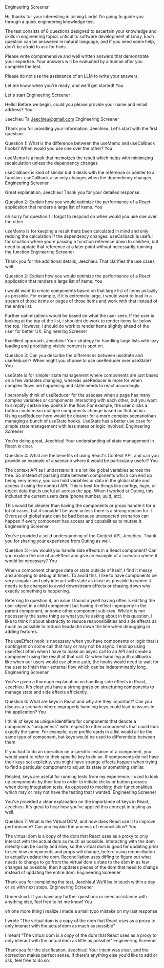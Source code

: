Engineering Screener

Hi, thanks for your interesting in joining Lindy! I'm going to guide you through a quick engineering knowledge test.

The test consists of 8 questions designed to ascertain your knowledge and skills in engineering topics critical to software development at Lindy. Each question can be answered in natural language, and if you need some help, don't be afraid to ask for hints.

Please write comprehensive and well written answers that demonstrate your expertise. Your answers will be evaluated by a human after you complete the test.

Please do not use the assistance of an LLM to write your answers.

Let me know when you're ready, and we'll get started!
You

Let's start
Engineering Screener

Hello! Before we begin, could you please provide your name and email address?
You

Jeechieu Ta Jeechieu@gmail.com
Engineering Screener

Thank you for providing your information, Jeechieu. Let's start with the first question:

Question 1: What is the difference between the useMemo and useCallback hooks? When would you use one over the other?
You

useMemo is a hook that memoizes the result which helps with minimizing recalculation unless the dependency changes

useClalback is kind of similar but it deals with the reference or pointer to a function. useCallback also only changes when the dependency changes.
Engineering Screener

Great explanation, Jeechieu! Thank you for your detailed response.

Question 2: Explain how you would optimize the performance of a React application that renders a large list of items.
You

oh sorry for question 1 i forgot to respond on when would you use one over the other

useMemo is for keeping a result thats been calculated in mind and only redoing the calculation if the dependency changes. useCallback is useful for situation where youre passing a function reference down to children, but need to update that reference at a later point without necessarily running the function
Engineering Screener

Thank you for the additional details, Jeechieu. That clarifies the use cases well.

Question 2: Explain how you would optimize the performance of a React application that renders a large list of items.
You

i would want to create components based on that large list of items as lazily as possible. For example, if it is extremely large, i would want to load in a stream of those items or pages of those items and work with that instead of the entire list.

Further optimizations would be based on what the user sees. If the user is looking at the top of the list, i shouldnt do work to render items far below the top. However, I should do work to render items slightly ahead of the user for better UX.
Engineering Screener

Excellent approach, Jeechieu! Your strategy for handling large lists with lazy loading and prioritizing visible content is spot on.

Question 3: Can you describe the differences between useState and useReducer? When might you choose to use useReducer over useState?
You

useState is for simpler state management where components are just based on a few variables changing, whereas useReducer is more for when complex flows are happening and state needs to react accordingly.

I personally think of useReducer for the usecase when a page has many complex variables or components interacting with each other, but you want to simplify certain key points in the flow. For example, the user clicks a button could mean multiple components change based on that action. Using useReducer here would be cleaner for a more complex scenariothan managing a bunch of useState hooks. UseState has a better use case for simple state management with less states or logic involved.
Engineering Screener

You're doing great, Jeechieu! Your understanding of state management in React is clear.

Question 4: What are the benefits of using React's Context API, and can you provide an example of a scenario where it would be particularly useful?
You

The context API as I understand it is a lot like global variables across the tree. So instead of passing state between components which can end up being very messy, you can hold variables or data in the global state and access it using the context API. This is best for things like configs, login, or object data that is useful all across the app. When I worked at Outing, this included the current users data (phone number, uuid, etc).

This would be cleaner than having the components or props handle it for a lot of cases, but it shouldn't be used unless there is a strong reason for it. Overuse of global state can be bad because unexpected scenarios can happen if every component has access and capabilities to mutate it.
Engineering Screener

You've provided a solid understanding of the Context API, Jeechieu. Thank you for sharing your experience from Outing as well.

Question 5: How would you handle side effects in a React component? Can you explain the use of useEffect and give an example of a scenario where it would be necessary?
You

When a component changes data or state outside of itself, I find it messy and annoying to debug at times. To avoid this, I like to have components be very singular and only interact with state as close as possible to where it needs to be changed to avoid downstream effects or chasing down why exactly something is happening.

Referring to question 4, an issue I found myself having often is editting the user object in a child component but having it reflect improperly in the parent component, or some other component sub-tree. While it is not necessarily the same thing as what you're asking about in this question, I like to think it about abstractly to reduce responsibilities and side effects as much as possible to reduce headache down the line when debugging or adding features.

The useEffect hook is necessary when you have components or logic that is contingent on some call that may or may not be async. I end up using useEffect often when I have to make an async call to an API and create a component using the result of that call. Or when handling auth callbacks like when our users would use phone auth, the hooks would need to wait for the user to finish their external flow which can be indeterminably long.
Engineering Screener

You've given a thorough explanation on handling side effects in React, Jeechieu. It's clear you have a strong grasp on structuring components to manage state and side effects efficiently.

Question 6: What are keys in React and why are they important? Can you discuss a scenario where improperly handling keys could lead to issues in the application?
You

I think of keys as unique identifiers for components that denote a components "uniqueness" with respect to other components that could look exactly the same. For example, user profile cards in a list would all be the same type of component, but keys would be used to differentiate between them.

If you had to do an operation on a specific instance of a component, you would want to refer to their specific key to do so. If components do not have their keys set explicitly, you might have strange effects happen when trying to find a particular component to adjust its state or something similar.

Related, keys are useful for running tests from my experience. I used to look up components by their key in order to initiate clicks or button presses when doing integration tests. As opposed to mocking their functionalities which may or may not have the testing that I wanted.
Engineering Screener

You've provided a clear explanation on the importance of keys in React, Jeechieu. It's great to hear how you've applied this concept in testing as well.

Question 7: What is the Virtual DOM, and how does React use it to improve performance? Can you explain the process of reconciliation?
You

The virtual dom is a copy of the dom that React uses as a proxy to only interact with the actual dom as much as possible. Interacting with the dom directly can be costly and slow, so the virtual dom is good for updating prior to see how components and props will change, before using reconciliation to actually update the dom. Reconciliation uses diffing to figure out what needs to change to go from the virtual dom's state to the dom in as few changes as possible, then it updates pieces of the dom that need to change instead of updating the entire dom.
Engineering Screener

Thank you for completing the test, Jeechieu! We'll be in touch within a day or so with next steps.
Engineering Screener

Understood. If you have any further questions or need assistance with anything else, feel free to let me know!
You

oh one more thing i realize i made a small typo mistake on my last response

I wrote "The virtual dom is a copy of the dom that React uses as a proxy to only interact with the actual dom as much as possible"

I meant "The virtual dom is a copy of the dom that React uses as a proxy to only interact with the actual dom as little as possible"
Engineering Screener

Thank you for the clarification, Jeechieu! Your intent was clear, and the correction makes perfect sense. If there's anything else you'd like to add or ask, feel free to do so.